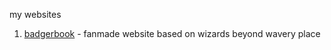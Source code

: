 my websites
1. [badgerbook](avrilpiera.github.io/BadgerBook) - fanmade website based on wizards beyond wavery place
